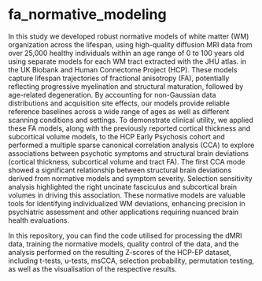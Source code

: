 # fa_normative_modeling
In this study we developed robust normative models of white matter (WM) organization across the lifespan, using high-quality diffusion MRI data from over 25,000 healthy individuals within an age range of 0 to 100 years old using separate models for each WM tract extracted with the JHU atlas. in the UK Biobank and Human Connectome Project (HCP). These models capture lifespan trajectories of fractional anisotropy (FA), potentially reflecting progressive myelination and structural maturation, followed by age-related degeneration. By accounting for non-Gaussian data distributions and acquisition site effects, our models provide reliable reference baselines across a wide range of ages as well as different scanning conditions and settings. To demonstrate clinical utility, we applied these FA models, along with the previously reported cortical thickness and subcortical volume models, to the HCP Early Psychosis cohort and performed a multiple sparse canonical correlation analysis (CCA) to explore associations between psychotic symptoms and structural brain deviations (cortical thickness, subcortical volume and tract FA). The first CCA mode showed a significant relationship between structural brain deviations derived from normative models and symptom severity. Selection sensitivity analysis highlighted the right uncinate fasciculus and subcortical brain volumes in driving this association. These normative models are valuable tools for identifying individualized WM deviations, enhancing precision in psychiatric assessment and other applications requiring nuanced brain health evaluations.

In this repository, you can find the code utilised for processing the dMRI data, training the normative models, quality control of the data, and the analysis performed on the resulting Z-scores of the HCP-EP dataset, including t-tests, u-tests, msCCA, selection probability, permutation testing, as well as the visualisation of the respective results. 
